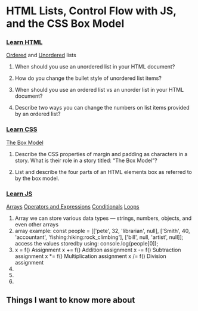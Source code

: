 # HTML Lists, Control Flow with JS, and the CSS Box Model

### [Learn HTML](https://developer.mozilla.org/en-US/docs/Web/HTML)
[Ordered](https://developer.mozilla.org/en-US/docs/Web/HTML/Element/ol) and [Unordered](https://developer.mozilla.org/en-US/docs/Web/HTML/Element/ul) lists
1. When should you use an unordered list in your HTML document?

2. How do you change the bullet style of unordered list items?

3. When should you use an ordered list vs an unorder list in your HTML document?

4. Describe two ways you can change the numbers on list items provided by an ordered list?


### [Learn CSS](https://developer.mozilla.org/en-US/docs/Learn/CSS)
[The Box Model](https://developer.mozilla.org/en-US/docs/Learn/CSS/Building_blocks/The_box_model)
1. Describe the CSS properties of margin and padding as characters in a story. What is their role in a story titled: “The Box Model”?

2. List and describe the four parts of an HTML elements box as referred to by the box model.

### [Learn JS](https://developer.mozilla.org/en-US/docs/Learn/JavaScript)
[Arrays](https://developer.mozilla.org/en-US/docs/Learn/JavaScript/First_steps/Arrays) [Operators and Expressions](https://developer.mozilla.org/en-US/docs/Web/JavaScript/Guide/Expressions_and_Operators) [Conditionals](https://developer.mozilla.org/en-US/docs/Learn/JavaScript/Building_blocks/conditionals) [Loops](https://developer.mozilla.org/en-US/docs/Learn/JavaScript/Building_blocks/Looping_code)
1. Array we can store various data types — strings, numbers, objects, and even other arrays
2. array example: const people = [['pete', 32, 'librarian', null], ['Smith', 40, 'accountant', 'fishing:hiking:rock_climbing'], ['bill', null, 'artist', null]];
   access the values storedby using: console.log(people[0]);
3. x = f() Assignment
    x += f() Addition assignment
    x -= f() Subtraction assignment
    x *= f() Multiplication assignment
    x /= f() Division assignment
4. 
5. 
6. 

## Things I want to know more about
